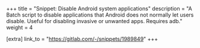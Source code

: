 +++
title = "Snippet: Disable Android system applications"
description = "A Batch script to disable applications that Android does not normally let users disable. Useful for disabling invasive or unwanted apps. Requires adb."
weight = 4

[extra]
link_to = "https://gitlab.com/-/snippets/1989849"
+++
